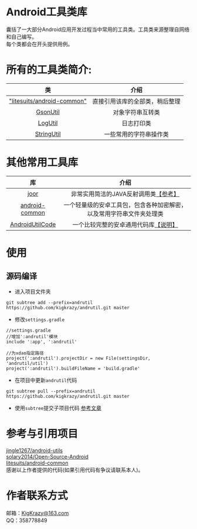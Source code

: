 # Android工具类库
囊括了一大部分Android应用开发过程当中常用的工具类。工具类来源整理自网络和自己编写。  
每个类都会在开头提供用例。

# 所有的工具类简介:
| 类 | 介绍 | 
|:-----:|:-----:|
|["litesuits/android-common"][5]|直接引用该库的全部类，稍后整理|
|[GsonUtil][1]|对象字符串互转类|
|[LogUtil][2]|日志打印类|
|[StringUtil][4]|一些常用的字符串操作类|




# 其他常用工具库
| 库 | 介绍 | 
|:-----:|:-----:|
|[joor][1001]|非常实用简洁的JAVA反射调用类[【参考】][1002]|
|[android-common][1003]|一个轻量级的安卓工具包，包含各种加密解密，以及常用字符串文件夹处理类|
|[AndroidUtilCode][1004]|一个比较完整的安卓通用代码库[【说明】][1005]|

# 使用
## 源码编译
* 进入项目文件夹
```
git subtree add --prefix=andrutil https://github.com/kigkrazy/andrutil.git master
```

* 修改`settings.gradle`
```
//settings.gradle
//增加':andrutil'模块
include ':app', ':andrutil'

//为xdao指定路径
project(':andrutil').projectDir = new File(settingsDir, 'andrutil/util')
project(':andrutil').buildFileName = 'build.gradle'
```

* 在项目中更新`andrutil`代码
```
git subtree pull --prefix=andrutil https://github.com/kigkrazy/andrutil.git master
```
* 使用`subtree`提交子项目代码
[参考文章](https://segmentfault.com/a/1190000003969060)

# 参考与引用项目
[jingle1267/android-utils](https://github.com/jingle1267/android-utils)  
[solary2014/Open-Source-Android](https://github.com/solary2014/Open-Source-Android)  
[litesuits/android-common](https://github.com/litesuits/android-common)  
感谢以上作者提供的代码(如果引用代码有争议请联系本人)。

# 作者联系方式
邮箱：KigKrazy@163.com  
QQ：358778849

[1]: https://github.com/kigkrazy/andrutil/blob/master/util/src/main/java/com/reizx/andrutil/GsonUtils.java
[2]: https://github.com/kigkrazy/andrutil/blob/master/util/src/main/java/com/reizx/andrutil/LogUtils.java
[4]: https://github.com/kigkrazy/andrutil/blob/master/util/src/main/java/com/reizx/andrutil/StringUtils.java
[5]: https://github.com/kigkrazy/andrutil/blob/master/doc/README.md

[1001]: https://github.com/jOOQ/jOOR
[1002]: https://github.com/hl85/openq-blog/blob/75e5a267323e5c84188b2a3199799dab995d43de/posts/joor-source-code-analysis.md
[1003]: https://github.com/litesuits/android-common
[1004]: https://github.com/Blankj/AndroidUtilCode
[1005]: https://github.com/Blankj/AndroidUtilCode/blob/master/utilcode/README-CN.md

